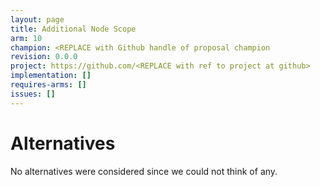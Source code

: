 ```yaml
---
layout: page
title: Additional Node Scope
arm: 10
champion: <REPLACE with Github handle of proposal champion
revision: 0.0.0
project: https://github.com/<REPLACE with ref to project at github>
implementation: []
requires-arms: []
issues: []
---
```


Alternatives
============
<!-- Contains a description of considered alternatives; why the alternative was considered, and why
     it was not included/rejected in the proposal/recommendation.
-->

No alternatives were considered since we could not think of any.
